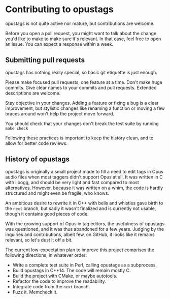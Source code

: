 # Contributing to opustags

opustags is not quite active nor mature, but contributions are welcome.

Before you open a pull request, you might want to talk about the change you'd
like to make to make sure it's relevant. In that case, feel free to open an
issue. You can expect a response within a week.

## Submitting pull requests

opustags has nothing really special, so basic git etiquette is just enough.

Please make focused pull requests, one feature at a time. Don't make huge
commits. Give clear names to your commits and pull requests. Extended
descriptions are welcome.

Stay objective in your changes. Adding a feature or fixing a bug is a clear
improvement, but stylistic changes like renaming a function or moving a few
braces around won't help the project move forward.

You should check that your changes don't break the test suite by running
`make check`

Following these practices is important to keep the history clean, and to allow
for better code reviews.

## History of opustags

opustags is originally a small project made to fill a need to edit tags in Opus
audio files when most taggers didn't support Opus at all. It was written in C
with libogg, and should be very light and fast compared to most alternatives.
However, because it was written on a whim, the code is hardly structured and
might even be fragile, who knows.

An ambitious desire to rewrite it in C++ with bells and whistles gave birth to
the `next` branch, but sadly it wasn't finalized and is currently not usable,
though it contains good pieces of code.

With the growing support of Opus in tag editors, the usefulness of opustags was
questioned, and it was thus abandoned for a few years. Judging by the
inquiries and contributions, albeit few, on GitHub, it looks like it remains
relevant, so let's dust it off a bit.

The current low-expectation plan to improve this project comprises the
following directions, in whatever order:

- Write a complete test suite in Perl, calling opustags as a subprocess.
- Build opustags in C++14. The code will remain mostly C.
- Build the project with CMake, or maybe autotools.
- Refactor the code to improve the readability.
- Integrate code from the `next` branch.
- Fuzz it. Memcheck it.
